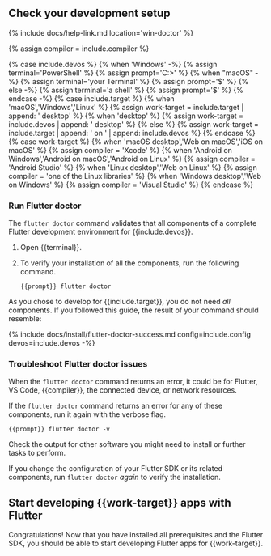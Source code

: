 
## Check your development setup

{% include docs/help-link.md location='win-doctor' %}

{% assign compiler = include.compiler %}

{% case include.devos %}
{% when 'Windows' -%}
   {% assign terminal='PowerShell' %}
   {% assign prompt='C:\>' %}
{% when "macOS" -%}
   {% assign terminal='your Terminal' %}
   {% assign prompt='$' %}
{% else -%}
   {% assign terminal='a shell' %}
   {% assign prompt='$' %}
{% endcase -%}
{% case include.target %}
{% when 'macOS','Windows','Linux' %}
{% assign work-target = include.target | append: ' desktop' %}
{% when 'desktop' %}
{% assign work-target = include.devos | append: ' desktop' %}
{% else %}
{% assign work-target = include.target | append: ' on ' | append: include.devos %}
{% endcase %}
{% case work-target %}
{% when 'macOS desktop','Web on macOS','iOS on macOS' %}
{% assign compiler = 'Xcode' %}
{% when 'Android on Windows','Android on macOS','Android on Linux' %}
{% assign compiler = 'Android Studio' %}
{% when 'Linux desktop','Web on Linux' %}
{% assign compiler = 'one of the Linux libraries' %}
{% when 'Windows desktop','Web on Windows' %}
{% assign compiler = 'Visual Studio' %}
{% endcase %}

### Run Flutter doctor

The `flutter doctor` command validates that all components of a
complete Flutter development environment for {{include.devos}}.

1. Open {{terminal}}.

1. To verify your installation of all the components,
   run the following command.

   ```console
   {{prompt}} flutter doctor
   ```

As you chose to develop for {{include.target}},
you do not need _all_ components.
If you followed this guide, the result of your command should resemble:

{% include docs/install/flutter-doctor-success.md config=include.config devos=include.devos -%}

### Troubleshoot Flutter doctor issues

When the `flutter doctor` command returns an error, it could be for Flutter,
VS Code, {{compiler}}, the connected device, or network resources.

If the `flutter doctor` command returns an error for any of these components,
run it again with the verbose flag.

```console
{{prompt}} flutter doctor -v
```

Check the output for other software you might need to install
or further tasks to perform.

If you change the configuration of your Flutter SDK or its related components,
run `flutter doctor` _again_ to verify the installation.

## Start developing {{work-target}} apps with Flutter

Congratulations!
Now that you have installed all prerequisites and the Flutter SDK,
you should be able to start developing Flutter apps for
{{work-target}}.
